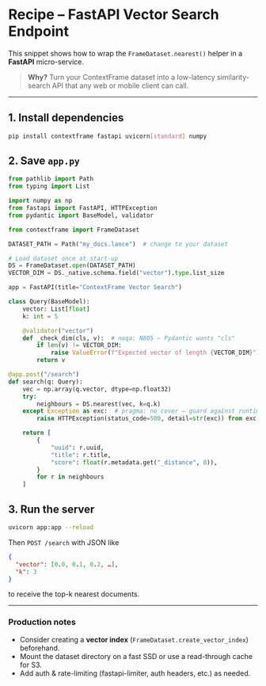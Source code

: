 # Recipe – FastAPI Vector Search Endpoint

This snippet shows how to wrap the `FrameDataset.nearest()` helper in a **FastAPI** micro-service.

> **Why?**  Turn your ContextFrame dataset into a low-latency similarity-search API that any web or mobile client can call.

---

## 1. Install dependencies

```bash
pip install contextframe fastapi uvicorn[standard] numpy
```

## 2. Save `app.py`

```python
from pathlib import Path
from typing import List

import numpy as np
from fastapi import FastAPI, HTTPException
from pydantic import BaseModel, validator

from contextframe import FrameDataset

DATASET_PATH = Path("my_docs.lance")  # change to your dataset

# Load dataset once at start-up
DS = FrameDataset.open(DATASET_PATH)
VECTOR_DIM = DS._native.schema.field("vector").type.list_size

app = FastAPI(title="ContextFrame Vector Search")

class Query(BaseModel):
    vector: List[float]
    k: int = 5

    @validator("vector")
    def _check_dim(cls, v):  # noqa: N805 – Pydantic wants "cls"
        if len(v) != VECTOR_DIM:
            raise ValueError(f"Expected vector of length {VECTOR_DIM}")
        return v

@app.post("/search")
def search(q: Query):
    vec = np.array(q.vector, dtype=np.float32)
    try:
        neighbours = DS.nearest(vec, k=q.k)
    except Exception as exc:  # pragma: no cover – guard against runtime issues
        raise HTTPException(status_code=500, detail=str(exc)) from exc

    return [
        {
            "uuid": r.uuid,
            "title": r.title,
            "score": float(r.metadata.get("_distance", 0)),
        }
        for r in neighbours
    ]
```

## 3. Run the server

```bash
uvicorn app:app --reload
```

Then `POST /search` with JSON like

```json
{
  "vector": [0.0, 0.1, 0.2, …],
  "k": 3
}
```

to receive the top-k nearest documents.

---

### Production notes

* Consider creating a **vector index** (`FrameDataset.create_vector_index`) beforehand.
* Mount the dataset directory on a fast SSD or use a read-through cache for S3.
* Add auth & rate-limiting (fastapi-limiter, auth headers, etc.) as needed.
